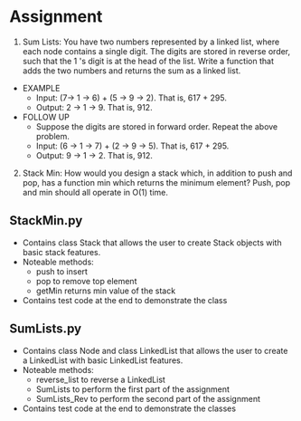 # Assignment
1) Sum Lists: You have two numbers represented by a linked list, where each node contains a single
digit. The digits are stored in reverse order, such that the 1 's digit is at the head of the list. Write a
function that adds the two numbers and returns the sum as a linked list.

- EXAMPLE
	- Input: (7-> 1 -> 6) + (5 -> 9 -> 2). That is, 617 + 295.
	- Output: 2 -> 1 -> 9. That is, 912.
- FOLLOW UP
	- Suppose the digits are stored in forward order. Repeat the above problem.
	- Input: (6 -> 1 -> 7) + (2 -> 9 -> 5). That is, 617 + 295.
	- Output: 9 -> 1 -> 2. That is, 912.

2) Stack Min: How would you design a stack which, in addition to push and pop, has a function min which returns the minimum element? Push, pop and min should all operate in O(1) time.

## StackMin.py
- Contains class Stack that allows the user to create Stack objects with basic stack features.
- Noteable methods:
	- push to insert
	- pop to remove top element
	- getMin returns min value of the stack
- Contains test code at the end to demonstrate the class

## SumLists.py
- Contains class Node and class LinkedList that allows the user to create a LinkedList with basic LinkedList features.
- Noteable methods:
	- reverse_list to reverse a LinkedList
	- SumLists to perform the first part of the assignment
	- SumLists_Rev to perform the second part of the assignment
- Contains test code at the end to demonstrate the classes
